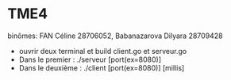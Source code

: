 # TME4

binômes: FAN Céline 28706052, Babanazarova Dilyara 28709428


- ouvrir deux terminal et build client.go et serveur.go
- Dans le premier : ./serveur [port(ex=8080)]
- Dans le deuxième : ./client [port(ex=8080)] [millis]
